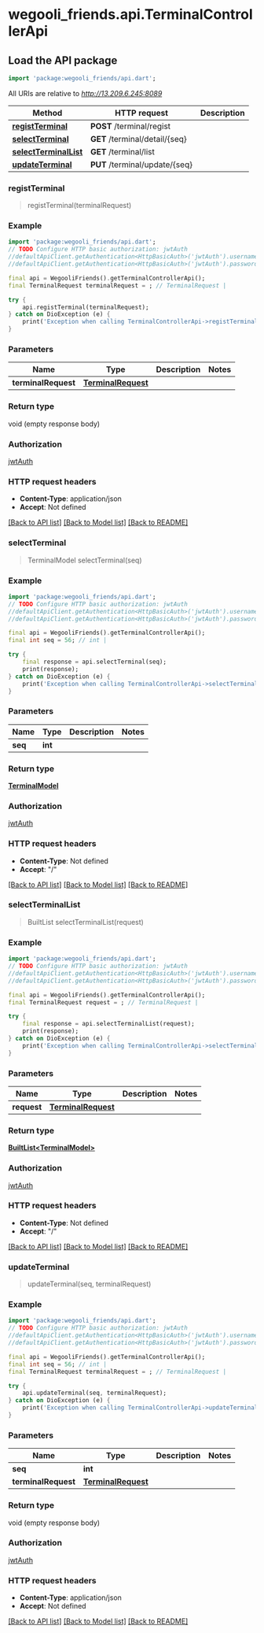 # wegooli_friends.api.TerminalControllerApi

## Load the API package

```dart
import 'package:wegooli_friends/api.dart';
```

All URIs are relative to *http://13.209.6.245:8089*

| Method                                                                | HTTP request                   | Description |
| --------------------------------------------------------------------- | ------------------------------ | ----------- |
| [**registTerminal**](TerminalControllerApi.md#registterminal)         | **POST** /terminal/regist      |
| [**selectTerminal**](TerminalControllerApi.md#selectterminal)         | **GET** /terminal/detail/{seq} |
| [**selectTerminalList**](TerminalControllerApi.md#selectterminallist) | **GET** /terminal/list         |
| [**updateTerminal**](TerminalControllerApi.md#updateterminal)         | **PUT** /terminal/update/{seq} |

### **registTerminal**

> registTerminal(terminalRequest)

### Example

```dart
import 'package:wegooli_friends/api.dart';
// TODO Configure HTTP basic authorization: jwtAuth
//defaultApiClient.getAuthentication<HttpBasicAuth>('jwtAuth').username = 'YOUR_USERNAME'
//defaultApiClient.getAuthentication<HttpBasicAuth>('jwtAuth').password = 'YOUR_PASSWORD';

final api = WegooliFriends().getTerminalControllerApi();
final TerminalRequest terminalRequest = ; // TerminalRequest |

try {
    api.registTerminal(terminalRequest);
} catch on DioException (e) {
    print('Exception when calling TerminalControllerApi->registTerminal: $e\n');
}
```

### Parameters

| Name                | Type                                      | Description | Notes |
| ------------------- | ----------------------------------------- | ----------- | ----- |
| **terminalRequest** | [**TerminalRequest**](TerminalRequest.md) |             |

### Return type

void (empty response body)

### Authorization

[jwtAuth](../README.md#jwtAuth)

### HTTP request headers

- **Content-Type**: application/json
- **Accept**: Not defined

[[Back to API list]](../README.md#documentation-for-api-endpoints)
[[Back to Model list]](../README.md#documentation-for-models)
[[Back to README]](../README.md)

### **selectTerminal**

> TerminalModel selectTerminal(seq)

### Example

```dart
import 'package:wegooli_friends/api.dart';
// TODO Configure HTTP basic authorization: jwtAuth
//defaultApiClient.getAuthentication<HttpBasicAuth>('jwtAuth').username = 'YOUR_USERNAME'
//defaultApiClient.getAuthentication<HttpBasicAuth>('jwtAuth').password = 'YOUR_PASSWORD';

final api = WegooliFriends().getTerminalControllerApi();
final int seq = 56; // int |

try {
    final response = api.selectTerminal(seq);
    print(response);
} catch on DioException (e) {
    print('Exception when calling TerminalControllerApi->selectTerminal: $e\n');
}
```

### Parameters

| Name    | Type    | Description | Notes |
| ------- | ------- | ----------- | ----- |
| **seq** | **int** |             |

### Return type

[**TerminalModel**](TerminalModel.md)

### Authorization

[jwtAuth](../README.md#jwtAuth)

### HTTP request headers

- **Content-Type**: Not defined
- **Accept**: "/"

[[Back to API list]](../README.md#documentation-for-api-endpoints)
[[Back to Model list]](../README.md#documentation-for-models)
[[Back to README]](../README.md)

### **selectTerminalList**

> BuiltList<TerminalModel> selectTerminalList(request)

### Example

```dart
import 'package:wegooli_friends/api.dart';
// TODO Configure HTTP basic authorization: jwtAuth
//defaultApiClient.getAuthentication<HttpBasicAuth>('jwtAuth').username = 'YOUR_USERNAME'
//defaultApiClient.getAuthentication<HttpBasicAuth>('jwtAuth').password = 'YOUR_PASSWORD';

final api = WegooliFriends().getTerminalControllerApi();
final TerminalRequest request = ; // TerminalRequest |

try {
    final response = api.selectTerminalList(request);
    print(response);
} catch on DioException (e) {
    print('Exception when calling TerminalControllerApi->selectTerminalList: $e\n');
}
```

### Parameters

| Name        | Type                       | Description | Notes |
| ----------- | -------------------------- | ----------- | ----- |
| **request** | [**TerminalRequest**](.md) |             |

### Return type

[**BuiltList&lt;TerminalModel&gt;**](TerminalModel.md)

### Authorization

[jwtAuth](../README.md#jwtAuth)

### HTTP request headers

- **Content-Type**: Not defined
- **Accept**: "/"

[[Back to API list]](../README.md#documentation-for-api-endpoints)
[[Back to Model list]](../README.md#documentation-for-models)
[[Back to README]](../README.md)

### **updateTerminal**

> updateTerminal(seq, terminalRequest)

### Example

```dart
import 'package:wegooli_friends/api.dart';
// TODO Configure HTTP basic authorization: jwtAuth
//defaultApiClient.getAuthentication<HttpBasicAuth>('jwtAuth').username = 'YOUR_USERNAME'
//defaultApiClient.getAuthentication<HttpBasicAuth>('jwtAuth').password = 'YOUR_PASSWORD';

final api = WegooliFriends().getTerminalControllerApi();
final int seq = 56; // int |
final TerminalRequest terminalRequest = ; // TerminalRequest |

try {
    api.updateTerminal(seq, terminalRequest);
} catch on DioException (e) {
    print('Exception when calling TerminalControllerApi->updateTerminal: $e\n');
}
```

### Parameters

| Name                | Type                                      | Description | Notes |
| ------------------- | ----------------------------------------- | ----------- | ----- |
| **seq**             | **int**                                   |             |
| **terminalRequest** | [**TerminalRequest**](TerminalRequest.md) |             |

### Return type

void (empty response body)

### Authorization

[jwtAuth](../README.md#jwtAuth)

### HTTP request headers

- **Content-Type**: application/json
- **Accept**: Not defined

[[Back to API list]](../README.md#documentation-for-api-endpoints)
[[Back to Model list]](../README.md#documentation-for-models)
[[Back to README]](../README.md)
